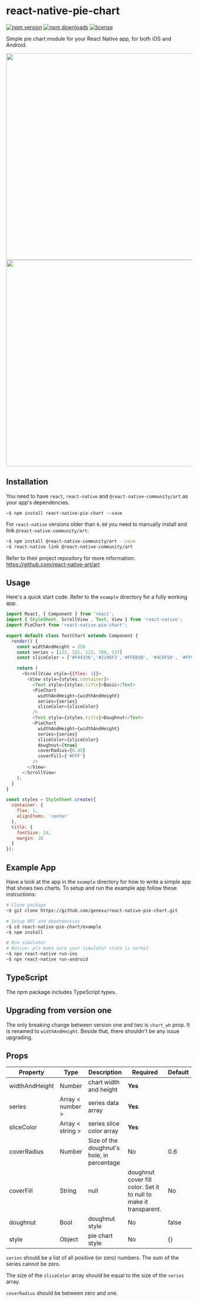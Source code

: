 # react-native-pie-chart
[![npm version](https://img.shields.io/npm/v/react-native-pie-chart)](https://www.npmjs.com/package/react-native-pie-chart)
[![npm downloads](https://img.shields.io/npm/dt/react-native-pie-chart?logo=npm)](https://www.npmjs.com/package/react-native-pie-chart)
[![license](https://img.shields.io/npm/l/react-native-pie-chart)](https://github.com/genexu/react-native-pie-chart/blob/master/LICENSE)

Simple pie chart module for your React Native app, for both iOS and Android.

<img height=560 src="http://i.imgur.com/vVt2K03.png">
<img height=560 src="http://i.imgur.com/IvLKYcx.png">

## Installation

You need to have `react`, `react-native` and `@react-native-community/art` as your app's dependencies.

`~$ npm install react-native-pie-chart --save`

For `react-native` versions older than `0.60` you need to manually install and link `@react-native-community/art`:

```bash
~$ npm install @react-native-community/art --save
~$ react-native link @react-native-community/art
```

Refer to their project repository for more information: https://github.com/react-native-art/art

## Usage

Here's a quick start code. Refer to the `example` directory for a fully working app.

```javascript
import React, { Component } from 'react';
import { StyleSheet, ScrollView , Text, View } from 'react-native';
import PieChart from 'react-native-pie-chart';

export default class TestChart extends Component {
  render() {
    const widthAndHeight = 250
    const series = [123, 321, 123, 789, 537]
    const sliceColor = ['#F44336','#2196F3','#FFEB3B', '#4CAF50', '#FF9800']

    return (
      <ScrollView style={{flex: 1}}>
        <View style={styles.container}>
          <Text style={styles.title}>Basic</Text>
          <PieChart
            widthAndHeight={widthAndHeight}
            series={series}
            sliceColor={sliceColor}
          />
          <Text style={styles.title}>Doughnut</Text>
          <PieChart
            widthAndHeight={widthAndHeight}
            series={series}
            sliceColor={sliceColor}
            doughnut={true}
            coverRadius={0.45}
            coverFill={'#FFF'}
          />
        </View>
      </ScrollView>
    );
  }
}

const styles = StyleSheet.create({
  container: {
    flex: 1,
    alignItems: 'center'
  },
  title: {
    fontSize: 24,
    margin: 10
  }
});
```

## Example App
Have a look at the app in the `example` directory for how to write a simple app that shows two charts.
To setup and run the example app follow these instructions:

```bash
# Clone package
~$ git clone https://github.com/genexu/react-native-pie-chart.git

# Setup ART and dependencies
~$ cd react-native-pie-chart/example
~$ npm install

# Run simulator
# Notice: plz make sure your simulator state is normal
~$ npx react-native run-ios
~$ npx react-native run-android
```

## TypeScript

The npm package includes TypeScript types.

## Upgrading from version one

The only breaking change between version one and two is `chart_wh` prop. It is renamed to `widthAndHeight`. Beside that, there shouldn't be any issue upgrading.

## Props

| Property            | Type                      | Description                        | Required | Default        |
| ------------------- | ------------------------- | ---------------------------------- | -------- | -------------- |
| widthAndHeight      | Number                    | chart width and height             | **Yes**  |                |
| series              | Array < number >          | series data array                  | **Yes**  |                |
| sliceColor          | Array < string >          | series slice color array           | **Yes**  |                |
| coverRadius         | Number                    | Size of the doughnut's hole, in percentage |   No     | 0.6            |
| coverFill           | String | null             | doughnut cover fill color. Set it to null to make it transparent. |   No     | null           |
| doughnut            | Bool                      | doughnut style                     |   No     | false          |
| style               | Object                    | pie chart style                    |   No     | {}             |

`series` should be a list of all positive (or zero) numbers. The sum of the series cannot be zero.

The size of the `sliceColor` array should be equal to the size of the `series` array.

`coverRadius` should be between zero and one.
